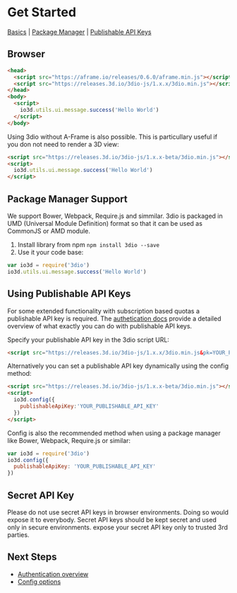 # Get Started

[Basics](#browser) | [Package Manager](#package-manager-support) | [Publishable API Keys](#using-publishable-api-keys)

## Browser

```html
<head>
  <script src="https://aframe.io/releases/0.6.0/aframe.min.js"></script>
  <script src="https://releases.3d.io/3dio-js/1.x.x/3dio.min.js"></script>
</head>
<body>
  <script>
    io3d.utils.ui.message.success('Hello World')
  </script>
</body>
```

Using 3dio without A-Frame is also possible. This is particullary useful if you don not need to render a 3D view: 

```html
<script src="https://releases.3d.io/3dio-js/1.x.x-beta/3dio.min.js"></script>
<script>
  io3d.utils.ui.message.success('Hello World')
</script>
```

## Package Manager Support
 
We support Bower, Webpack, Require.js and simmilar. 3dio is packaged in UMD (Universal Module Definition) format so that it can be used as CommonJS or AMD module.

1. Install library from npm `npm install 3dio --save`
2. Use it your code base:
  ```javascript
  var io3d = require('3dio')
  io3d.utils.ui.message.success('Hello World')
  ```

## Using Publishable API Keys

For some extended functionality with subscription based quotas a <a class="open-publishable-api-keys-menu">publishable API key</a> is required. The [authetication docs](authentication.md) provide a detailed overview of what exactly you can do with publishable API keys. 

Specify your publishable API key in the 3dio script URL:

```html
<script src="https://releases.3d.io/3dio-js/1.x.x/3dio.min.js&pk=YOUR_PUBLISHABLE_API_KEY"></script>
```

Alternatively you can set a publishable API key dynamically using the config method:
 
```html
<script src="https://releases.3d.io/3dio-js/1.x.x-beta/3dio.min.js"></script>
<script>
  io3d.config({
    publishableApiKey:'YOUR_PUBLISHABLE_API_KEY'
  })
</script>
```

Config is also the recommended method when using a package manager like Bower, Webpack, Require.js or similar: 

```javascript
var io3d = require('3dio')
io3d.config({
  publishableApiKey: 'YOUR_PUBLISHABLE_API_KEY'
})
```

## Secret API Key

Please do not use secret API keys in browser environments. Doing so would expose it to everybody. Secret API keys should be kept secret and used only in secure environments. expose your secret API key only to trusted 3rd parties.

## Next Steps

* [Authentication overview](authentication.md)
* [Config options](configs.md)